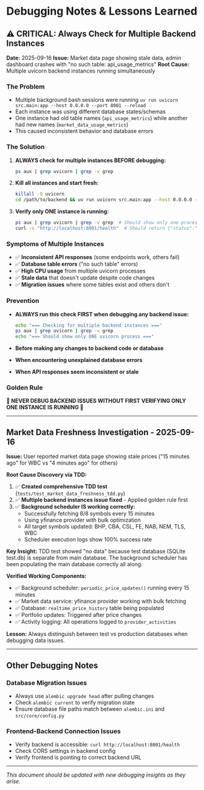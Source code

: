 # Debugging Notes & Lessons Learned

## ⚠️ CRITICAL: Always Check for Multiple Backend Instances

**Date:** 2025-09-16
**Issue:** Market data page showing stale data, admin dashboard crashes with "no such table: api_usage_metrics"
**Root Cause:** Multiple uvicorn backend instances running simultaneously

### The Problem
- Multiple background bash sessions were running `uv run uvicorn src.main:app --host 0.0.0.0 --port 8001 --reload`
- Each instance was using different database states/schemas
- One instance had old table names (`api_usage_metrics`) while another had new names (`market_data_usage_metrics`)
- This caused inconsistent behavior and database errors

### The Solution
1. **ALWAYS check for multiple instances BEFORE debugging:**
   ```bash
   ps aux | grep uvicorn | grep -v grep
   ```

2. **Kill all instances and start fresh:**
   ```bash
   killall -9 uvicorn
   cd /path/to/backend && uv run uvicorn src.main:app --host 0.0.0.0 --port 8001 --reload
   ```

3. **Verify only ONE instance is running:**
   ```bash
   ps aux | grep uvicorn | grep -v grep  # Should show only one process
   curl -s "http://localhost:8001/health"  # Should return {"status":"healthy"}
   ```

### Symptoms of Multiple Instances
- ✅ **Inconsistent API responses** (some endpoints work, others fail)
- ✅ **Database table errors** ("no such table" errors)
- ✅ **High CPU usage** from multiple uvicorn processes
- ✅ **Stale data** that doesn't update despite code changes
- ✅ **Migration issues** where some tables exist and others don't

### Prevention
- **ALWAYS run this check FIRST when debugging any backend issue:**
  ```bash
  echo "=== Checking for multiple backend instances ==="
  ps aux | grep uvicorn | grep -v grep
  echo "=== Should show only ONE uvicorn process ==="
  ```

- **Before making any changes to backend code or database**
- **When encountering unexplained database errors**
- **When API responses seem inconsistent or stale**

### Golden Rule
**🚨 NEVER DEBUG BACKEND ISSUES WITHOUT FIRST VERIFYING ONLY ONE INSTANCE IS RUNNING 🚨**

---

## Market Data Freshness Investigation - 2025-09-16

**Issue:** User reported market data page showing stale prices ("15 minutes ago" for WBC vs "4 minutes ago" for others)

**Root Cause Discovery via TDD:**
1. ✅ **Created comprehensive TDD test** (`tests/test_market_data_freshness_tdd.py`)
2. ✅ **Multiple backend instances issue fixed** - Applied golden rule first
3. ✅ **Background scheduler IS working correctly:**
   - Successfully fetching 8/8 symbols every 15 minutes
   - Using yfinance provider with bulk optimization
   - All target symbols updated: BHP, CBA, CSL, FE, NAB, NEM, TLS, WBC
   - Scheduler execution logs show 100% success rate

**Key Insight:** TDD test showed "no data" because test database (SQLite test.db) is separate from main database. The background scheduler has been populating the main database correctly all along.

**Verified Working Components:**
- ✅ Background scheduler: `periodic_price_updates()` running every 15 minutes
- ✅ Market data service: yfinance provider working with bulk fetching
- ✅ Database: `realtime_price_history` table being populated
- ✅ Portfolio updates: Triggered after price changes
- ✅ Activity logging: All operations logged to `provider_activities`

**Lesson:** Always distinguish between test vs production databases when debugging data issues.

---

## Other Debugging Notes

### Database Migration Issues
- Always use `alembic upgrade head` after pulling changes
- Check `alembic current` to verify migration state
- Ensure database file paths match between `alembic.ini` and `src/core/config.py`

### Frontend-Backend Connection Issues
- Verify backend is accessible: `curl http://localhost:8001/health`
- Check CORS settings in backend config
- Verify frontend is pointing to correct backend URL

---

*This document should be updated with new debugging insights as they arise.*